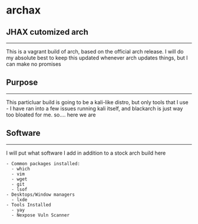# archax

## JHAX cutomized arch
___
This is a vagrant build of arch, based on the official arch release. I will do my absolute best to keep this updated whenever arch updates things, but I can make no promises

## Purpose
___
This particluar build is going to be a kali-like distro, but only tools that I use - I have ran into a few issues running kali itself, and blackarch is just way too bloated for me. so.... here we are

## Software
___
  I will put what software I add in addition to a stock arch build here

    - Common packages installed:
      - which
      - vim
      - wget
      - git
      - lsof
    - Desktops/Window managers
      - lxde
    - Tools Installed
      - yay
      - Nexpose Vuln Scanner
 


